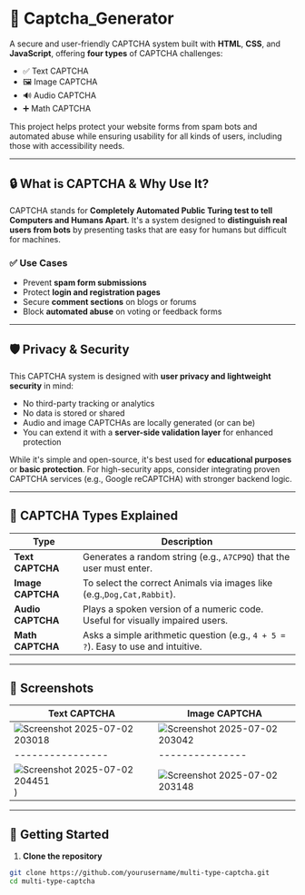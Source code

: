 # 🧠 Captcha_Generator

A secure and user-friendly CAPTCHA system built with **HTML**, **CSS**, and **JavaScript**, offering **four types** of CAPTCHA challenges:

- ✅ Text CAPTCHA  
- 🖼️ Image CAPTCHA  
- 🔊 Audio CAPTCHA  
- ➕ Math CAPTCHA  

This project helps protect your website forms from spam bots and automated abuse while ensuring usability for all kinds of users, including those with accessibility needs.

---

## 🔒 What is CAPTCHA & Why Use It?

CAPTCHA stands for **Completely Automated Public Turing test to tell Computers and Humans Apart**. It's a system designed to **distinguish real users from bots** by presenting tasks that are easy for humans but difficult for machines.

### ✅ Use Cases

- Prevent **spam form submissions**
- Protect **login and registration pages**
- Secure **comment sections** on blogs or forums
- Block **automated abuse** on voting or feedback forms

---

## 🛡️ Privacy & Security

This CAPTCHA system is designed with **user privacy and lightweight security** in mind:

- No third-party tracking or analytics
- No data is stored or shared
- Audio and image CAPTCHAs are locally generated (or can be)
- You can extend it with a **server-side validation layer** for enhanced protection

While it's simple and open-source, it's best used for **educational purposes** or **basic protection**. For high-security apps, consider integrating proven CAPTCHA services (e.g., Google reCAPTCHA) with stronger backend logic.

---

## 🔧 CAPTCHA Types Explained

| Type | Description |
|------|-------------|
| **Text CAPTCHA** | Generates a random string (e.g., `A7CP9Q`) that the user must enter. |
| **Image CAPTCHA** | To select the correct Animals via images like (e.g.,`Dog,Cat,Rabbit`). |
| **Audio CAPTCHA** | Plays a spoken version of a numeric code. Useful for visually impaired users. |
| **Math CAPTCHA** | Asks a simple arithmetic question (e.g., `4 + 5 = ?`). Easy to use and intuitive. |

---

## 📸 Screenshots

| Text CAPTCHA | Image CAPTCHA |
|--------------|----------------|
| ![Screenshot 2025-07-02 203018](https://github.com/user-attachments/assets/590a3587-bd52-4cd0-82db-9fd3502c4b3e) | ![Screenshot 2025-07-02 203042](https://github.com/user-attachments/assets/72e43136-3c93-44d2-872b-97fc75eaa4da) || Audio CAPTCHA | Math CAPTCHA |
|----------------|---------------|
| ![Screenshot 2025-07-02 204451](https://github.com/user-attachments/assets/18ef32e3-6a4c-4969-a921-4579d73e9003)) |![Screenshot 2025-07-02 203148](https://github.com/user-attachments/assets/7143ad98-c2a2-456b-ac44-cccdba266bb0) |

---

## 🚀 Getting Started

1. **Clone the repository**
```bash
git clone https://github.com/yourusername/multi-type-captcha.git
cd multi-type-captcha
